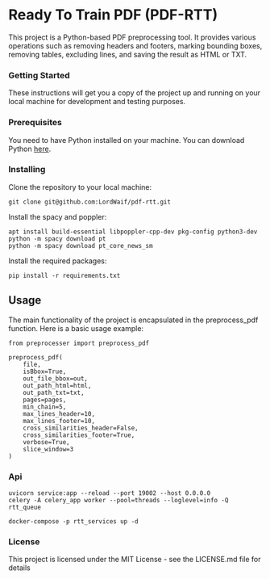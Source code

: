 # Ready To Train PDF (PDF-RTT)
This project is a Python-based PDF preprocessing tool. It provides various operations such as removing headers and footers, marking bounding boxes, removing tables, excluding lines, and saving the result as HTML or TXT.

### Getting Started
These instructions will get you a copy of the project up and running on your local machine for development and testing purposes.

### Prerequisites
You need to have Python installed on your machine. You can download Python [here](https://www.python.org/downloads/).

### Installing
Clone the repository to your local machine:
```
git clone git@github.com:LordWaif/pdf-rtt.git
```
Install the spacy and poppler:
```
apt install build-essential libpoppler-cpp-dev pkg-config python3-dev
python -m spacy download pt
python -m spacy download pt_core_news_sm
```
Install the required packages:
```
pip install -r requirements.txt
```
## Usage
The main functionality of the project is encapsulated in the preprocess_pdf function. Here is a basic usage example:
```
from preprocesser import preprocess_pdf

preprocess_pdf(
    file,
    isBbox=True,  
    out_file_bbox=out, 
    out_path_html=html, 
    out_path_txt=txt, 
    pages=pages, 
    min_chain=5, 
    max_lines_header=10, 
    max_lines_footer=10, 
    cross_similarities_header=False, 
    cross_similarities_footer=True, 
    verbose=True, 
    slice_window=3
)
```
### Api
```
uvicorn service:app --reload --port 19002 --host 0.0.0.0
celery -A celery_app worker --pool=threads --loglevel=info -Q rtt_queue

docker-compose -p rtt_services up -d
```
### License
This project is licensed under the MIT License - see the LICENSE.md file for details
